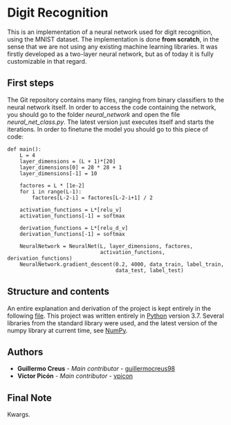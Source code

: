 # Digit Recognition

This is an implementation of a neural network used for digit recognition, using the MNIST dataset. The implementation is done **from scratch**, in the sense that we are not using any existing machine learning libraries.
It was firstly developed as a two-layer neural network, but as of today it is fully customizable in that regard.

## First steps

The Git repository contains many files, ranging from binary classifiers to the neural network itself. In order to access the code containing the network, you should go to the folder *neural_network* and open the file *neural_net_class.py*.
The latest version just executes itself and starts the iterations. In order to finetune the model you should go to this piece of code:

```
def main():
    L = 4
    layer_dimensions = (L + 1)*[20]
    layer_dimensions[0] = 28 * 28 + 1
    layer_dimensions[-1] = 10

    factores = L * [1e-2]
    for i in range(L-1):
        factores[L-2-i] = factores[L-2-i+1] / 2

    activation_functions = L*[relu_v]
    activation_functions[-1] = softmax

    derivation_functions = L*[relu_d_v]
    derivation_functions[-1] = softmax

    NeuralNetwork = NeuralNet(L, layer_dimensions, factores,
                              activation_functions, derivation_functions)
    NeuralNetwork.gradient_descent(0.2, 4000, data_train, label_train,
                                   data_test, label_test)

```

## Structure and contents
An entire explanation and derivation of the project is kept entirely in the following [file](https://gitlab.com/guillermocreus98/digit-recognition/blob/master/NeuralNetwork_theory__1_.pdf).
This project was written entirely in [Python](https://www.python.org/) version 3.7. Several libraries from the standard library were used, and the latest version of the numpy library at current time, see [NumPy](https://numpy.org/).

## Authors

* **Guillermo Creus** - *Main contributor* - [guillermocreus98](https://github.com/PurpleBooth)
* **Victor Picón** - *Main contributor* - [vpicon](https://gitlab.com/vpicon)

## Final Note
Kwargs.
